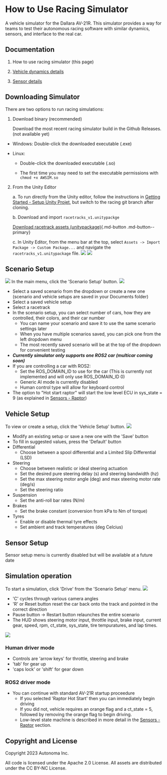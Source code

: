 # How to Use Racing Simulator

A vehicle simulator for the Dallara AV-21R. This simulator provides a way for teams to test their autonomous racing software with similar dynamics, sensors, and interface to the real car.

## Documentation
1. How to use racing simulator (this page)

2. [Vehicle dynamics details](../../RacingSim/VehicleDynamics/index.md)

3. [Sensor details](../../RacingSim/Sensors/index.md)

## Downloading Simulator

There are two options to run racing simulations:

1. Download binary (recommended)

    Download the most recent racing simulator build in the Github Releases. (not available yet)

- Windows: Double-click the downloaded executable (.exe)
    
- Linux:

    - Double-click the downloaded executable (.so)

    - The first time you may need to set the executable permissions with ```chmod +x AWSIM.so```

2. From the Unity Editor

    a. To run directly from the Unity editor, follow the instructions in [Getting Started - Setup Unity Projet](../../GettingStarted/SetupUnityProject/index.md), but switch to the racing git branch after cloning.

    b. Download and import `racetracks_v1.unitypackge`

    [Download racetrack assets (unitypackage)](https://netorgft10298407-my.sharepoint.com/:f:/g/personal/will_bryan_autonomalabs_com/EnFiHnKOU2VKpFyvuGNnSoEBHrcnGAxe8js3GnDwgTMl8Q?e=joBXev){.md-button .md-button--primary}

    c. In Unity Editor, from the menu bar at the top, select `Assets -> Import Package -> Custom Package...` and navigate the `racetracks_v1.unitypackage` file.
![](Image_import1.png)
![](Image_import2.png)

## Scenario Setup
![](Image_main_menu.png)
In the main menu, click the 'Scenario Setup' button.
![](Image_scenario_menu.png)
- Select a saved scenario from the dropdown or create a new one (scenario and vehicle setups are saved in your Documents folder)
- Select a saved vehicle setup
- Select a racetrack
- In the scenario setup, you can select number of cars, how they are controlled, their colors, and their car number
    - You can name your scenario and save it to use the same scenario settings later
    - When you have multiple scenarios saved, you can pick one from the left dropdown menu
    - The most recently saved scenario will be at the top of the dropdown for convenient testing
- ***Currently simulator only supports one ROS2 car (multicar coming soon)***
- If you are controlling a car with ROS2:
    - Set the ROS_DOMAIN_ID to use for the car (This is currently not implemented and will only use ROS_DOMAIN_ID 0)
    - Generic AI mode is currently disabled
    - Human control type will allow for keyboard control
- The option to "Hot start raptor" will start the low level ECU in sys_state = 9 (as explained in [Sensors - Raptor](../Sensors/index.md))

## Vehicle Setup
To view or create a setup, click the 'Vehicle Setup' button.
![](Image_vehicle_setup.png)
- Modify an existing setup or save a new one with the 'Save' button
- To fill in suggested values, press the 'Default' button
- Differential
    - Choose between a spool differential and a Limited Slip Differential (LSD)
- Steering
    - Choose between realistic or ideal steering actuation
    - Set the desired pure steering delay (s) and steering bandwidth (hz)
    - Set the max steering motor angle (deg) and max steering motor rate (deg/s)
    - Set the steering ratio
- Suspension
    - Set the anti-roll bar rates (N/m)
- Brakes
    - Set the brake constant (conversion from kPa to Nm of torque)
- Tyres
    - Enable or disable thermal tyre effects
    - Set ambient and track temperatures (deg Celcius)

## Sensor Setup
Sensor setup menu is currently disabled but will be available at a future date

## Simulation operation
To start a simulation, click 'Drive' from the 'Scenario Setup' menu.
![](Image_camera1.png)

- 'C' cycles through various camera angles
- 'R' or Reset button reset the car back onto the track and pointed in the correct direction
- Pause button -> Restart button relaunches the entire scenario
- The HUD shows steering motor input, throttle input, brake input, current gear, speed, rpm, ct_state, sys_state, tire tempuratures, and lap times.

![](Image_camera2.png)

### Human driver mode
- Controls are 'arrow keys' for throttle, steering and brake
- 'tab' for gear up
- 'caps lock' or 'shift' for gear down

### ROS2 driver mode
- You can continue with standard AV-21R startup proceedure
    - If you selected 'Raptor Hot Start' then you can immediately begin driving
    - If you did not, vehicle requires an orange flag and a ct_state = 5, followed by removing the orange flag to begin driving.
    - Low-level state machine is described in more detail in the [Sensors - Raptor](../Sensors/index.md) section.

## Copyright and License

Copyright 2023 Autonoma Inc.

All code is licensed under the Apache 2.0 License. All assets are distributed under the CC BY-NC License.
